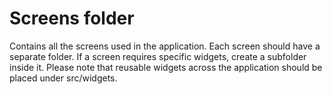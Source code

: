 # Screens folder
Contains all the screens used in the application. Each screen should have a separate folder. If a screen requires 
specific widgets, create a subfolder inside it. Please note that reusable widgets across the application should be 
placed under src/widgets.
